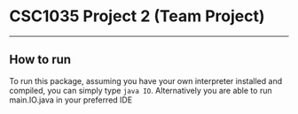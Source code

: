 CSC1035 Project 2 (Team Project)
================================
---
## How to run
To run this package, assuming you have your own interpreter installed and compiled, you can simply type `java IO`.
Alternatively you are able to run main.IO.java in your preferred IDE
